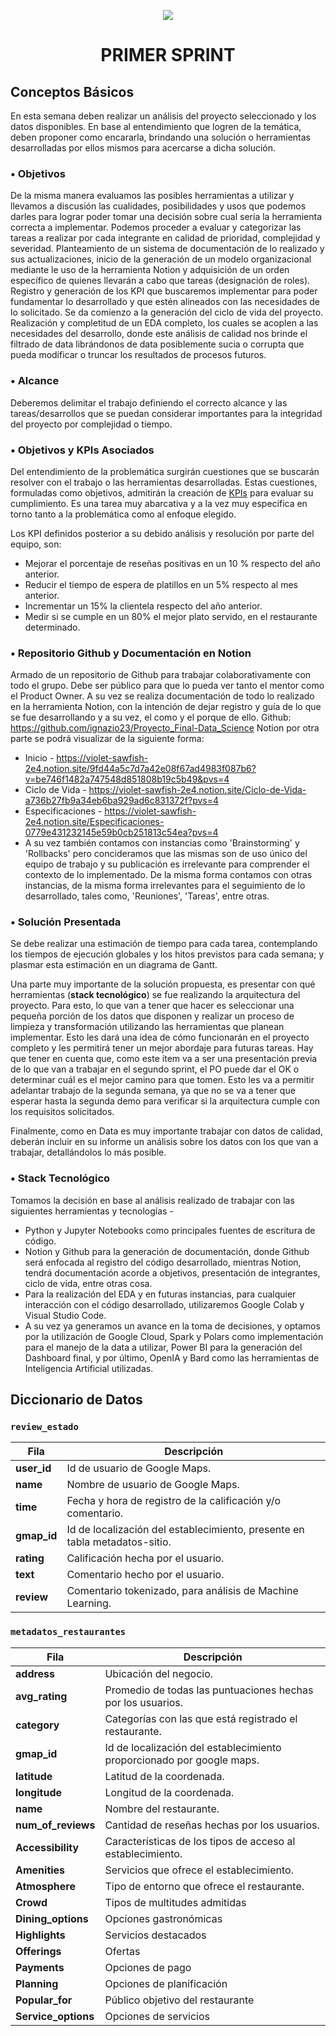 <p align=center><img src=https://d31uz8lwfmyn8g.cloudfront.net/Assets/logo-henry-white-lg.png><p>

# <h1 align=center> **PRIMER SPRINT** </h1>

## **Conceptos Básicos**

En esta semana deben realizar un análisis del proyecto seleccionado y los datos disponibles. En base al entendimiento que logren de la temática, deben proponer como encararla, brindando una solución o herramientas desarrolladas por ellos mismos para acercarse a dicha solución.


### • **Objetivos**

De la misma manera evaluamos las posibles herramientas a utilizar y llevamos a discusión las cualidades, posibilidades y usos que podemos darles para lograr poder tomar una decisión sobre cual sería la herramienta correcta a implementar. Podemos proceder a evaluar y categorizar las tareas a realizar por cada integrante en calidad de prioridad, complejidad y severidad. Planteamiento de un sistema de documentación de lo realizado y sus actualizaciones, inicio de la generación de un modelo organizacional mediante le uso de la herramienta Notion y adquisición de un orden específico de quienes llevarán a cabo que tareas (designación de roles). Registro y generación de los KPI que buscaremos implementar para poder fundamentar lo desarrollado y que estén alineados con las necesidades de lo solicitado. Se da comienzo a la generación del ciclo de vida del proyecto. Realización y completitud de un EDA completo, los cuales se acoplen a las necesidades del desarrollo, donde este análisis de calidad nos brinde el filtrado de data librándonos de data posiblemente sucia o corrupta que pueda modificar o truncar los resultados de procesos futuros.


### • **Alcance**

Deberemos delimitar el trabajo definiendo el correcto alcance y las tareas/desarrollos que se puedan considerar importantes para la integridad del proyecto por complejidad o tiempo.


### • **Objetivos y KPIs Asociados**

Del entendimiento de la problemática surgirán cuestiones que se buscarán resolver con el trabajo o las herramientas desarrolladas. Estas cuestiones, formuladas como objetivos, admitirán la creación de [KPIs](https://www.google.com/url?q=https://docs.google.com/document/d/e/2PACX-1vRmmx8r3a7YzHbIClAcVEQkzqGeEstItZSZ2e1HaycWHGblIuGE1frhQNbumSPcEe2RMgZ-u9gu4Iac/pub&sa=D&source=editors&ust=1706660402738041&usg=AOvVaw0jw64ofDxcvg_BSW5CNaRk) para evaluar su cumplimiento. 
Es una tarea muy abarcativa y a la vez muy específica en torno tanto a la problemática como al enfoque elegido.

Los KPI definidos posterior a su debido análisis y resolución por parte del equipo, son:
 + Mejorar el porcentaje de reseñas positivas en un 10 % respecto del año anterior.
 + Reducir el tiempo de espera de platillos en un 5% respecto al mes anterior.
 + Incrementar un 15% la clientela respecto del año anterior.
 + Medir si se cumple en un 80% el mejor plato servido, en el restaurante determinado.


### • **Repositorio Github y Documentación en Notion**

Armado de un repositorio de Github para trabajar colaborativamente con todo el grupo. Debe ser público para que lo pueda ver tanto el mentor como el Product Owner.
A su vez se realiza documentación de todo lo realizado en la herramienta Notion, con la intención de dejar registro y guía de lo que se fue desarrollando y a su vez, el como y el porque de ello.
Github: https://github.com/ignazio23/Proyecto_Final-Data_Science
Notion por otra parte se podrá visualizar de la siguiente forma:
  + Inicio - https://violet-sawfish-2e4.notion.site/9fd44a5c7d7a42e08f67ad4983f087b6?v=be746f1482a747548d851808b19c5b49&pvs=4
  + Ciclo de Vida - https://violet-sawfish-2e4.notion.site/Ciclo-de-Vida-a736b27fb9a34eb6ba929ad6c831372f?pvs=4
  + Especificaciones - https://violet-sawfish-2e4.notion.site/Especificaciones-0779e431232145e59b0cb251813c54ea?pvs=4
  + A su vez también contamos con instancias como 'Brainstorming' y 'Rollbacks' pero concideramos que las mismas son de uso único del equipo de trabajo y su publicación es irrelevante para comprender el contexto de lo implementado. De la misma forma contamos con otras instancias, de la misma forma irrelevantes para el seguimiento de lo desarrollado, tales como, 'Reuniones', 'Tareas', entre otras.


### • **Solución Presentada**

Se debe realizar una estimación de tiempo para cada tarea, contemplando los tiempos de ejecución globales y los hitos previstos para cada semana; y plasmar esta estimación en un diagrama de Gantt.

Una parte muy importante de la solución propuesta, es presentar con qué herramientas (**stack tecnológico**) se fue realizando la arquitectura del proyecto. Para esto, lo que van a tener que hacer es seleccionar una pequeña porción de los datos que disponen y realizar un proceso de limpieza y transformación utilizando las herramientas que planean implementar. Esto les dará una idea de cómo funcionarán en el proyecto completo y les permitirá tener un mejor abordaje para futuras tareas. Hay que tener en cuenta que, como este ítem va a ser una presentación previa de lo que van a trabajar en el segundo sprint, el PO puede dar el OK o determinar cuál es el mejor camino para que tomen. Esto les va a permitir adelantar trabajo de la segunda semana, ya que no se va a tener que esperar hasta la segunda demo para verificar si la arquitectura cumple con los requisitos solicitados.

Finalmente, como en Data es muy importante trabajar con datos de calidad, deberán incluir en su informe un análisis sobre los datos con los que van a trabajar, detallándolos lo más posible.

### • **Stack Tecnológico**

Tomamos la decisión en base al análisis realizado de trabajar con las siguientes herramientas y tecnologías -
 + Python y Jupyter Notebooks como principales fuentes de escritura de código.
 + Notion y Github para la generación de documentación, donde Github será enfocada al registro del código desarrollado, mientras Notion, tendrá documentación acorde a objetivos, presentación de integrantes, ciclo de vida, entre otras cosa.
 + Para la realización del EDA y en futuras instancias, para cualquier interacción con el código desarrollado, utilizaremos Google Colab y Visual Studio Code.
 + A su vez ya generamos un avance en la toma de decisiones, y optamos por la utilización de Google Cloud, Spark y Polars como implementación para el manejo de la data a utilizar, Power BI para la generación del Dashboard final, y por último, OpenIA y Bard como las herramientas de Inteligencia Artificial utilizadas.


## Diccionario de Datos

### `review_estado`
| Fila | Descripción |
| --- | --- |
| **user_id** | Id de usuario de Google Maps. |
| **name** | Nombre de usuario de Google Maps. |
| **time** | Fecha y hora de registro de la calificación y/o comentario. |
| **gmap_id** | Id de localización del establecimiento, presente en tabla metadatos-sitio. |
| **rating** | Calificación hecha por el usuario. |
| **text** | Comentario hecho por el usuario. |
| **review** | Comentario tokenizado, para análisis de Machine Learning. |

### `metadatos_restaurantes`
| Fila | Descripción |
| --- | --- |
| **address** | Ubicación del negocio. |
| **avg_rating** | Promedio de todas las puntuaciones hechas por los usuarios. |
| **category** | Categorías con las que está registrado el restaurante. |
| **gmap_id** | Id de localización del establecimiento proporcionado por google maps. |
| **latitude** | Latitud de la coordenada. |
| **longitude** | Longitud de la coordenada. |
| **name** | Nombre del restaurante. |
| **num_of_reviews** | Cantidad de reseñas hechas por los usuarios. |
| **Accessibility** | Características de los tipos de acceso al establecimiento. |
| **Amenities** | Servicios que ofrece el establecimiento. |
| **Atmosphere** | Tipo de entorno que ofrece el restaurante. |
| **Crowd** | Tipos de multitudes admitidas |
| **Dining_options** | Opciones gastronómicas |
| **Highlights** | Servicios destacados |
| **Offerings** | Ofertas |
| **Payments** | Opciones de pago |
| **Planning** | Opciones de planificación |
| **Popular_for** | Público objetivo del restaurante |
| **Service_options** | Opciones de servicios |
